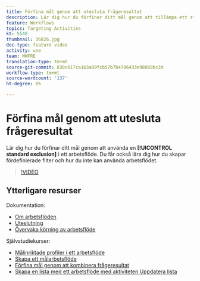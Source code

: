 ```yaml
---
title: Förfina mål genom att utesluta frågeresultat
description: Lär dig hur du förfinar ditt mål genom att tillämpa ett standardundantag i ett arbetsflöde. Du får också lära dig hur du skapar fördefinierade filter och hur du inte kan använda arbetsflödet.
feature: Workflows
topics: Targeting Activities
kt: 5548
thumbnail: 36826.jpg
doc-type: feature video
activity: use
team: WWFRE
translation-type: tm+mt
source-git-commit: 838c617ca163a09fcb57b7b4706433e98869bc3d
workflow-type: tm+mt
source-wordcount: '137'
ht-degree: 8%

---
```



# Förfina mål genom att utesluta frågeresultat

Lär dig hur du förfinar ditt mål genom att använda en **[!UICONTROL standard exclusion]** i ett arbetsflöde. Du får också lära dig hur du skapar fördefinierade filter och hur du inte kan använda arbetsflödet.

>[!VIDEO](https://video.tv.adobe.com/v/36826?quality=12)

## Ytterligare resurser

Dokumentation:

* [Om arbetsflöden](https://docs.adobe.com/content/help/en/campaign-classic/using/automating-with-workflows/introduction/about-workflows.html)
* [Uteslutning](https://docs.adobe.com/content/help/en/campaign-classic/using/automating-with-workflows/targeting-activities/exclusion.html)
* [Övervaka körning av arbetsflöde](https://docs.adobe.com/content/help/en/campaign-classic/using/automating-with-workflows/monitoring-workflows/monitoring-workflow-execution.html)

Självstudiekurser:

* [Målinriktade profiler i ett arbetsflöde](/help/getting-started/targeting-profiles-in-a-workflow.md)
* [Skapa ett målarbetsflöde](/help/automating-with-workflows/creating-a-targeting-workflow.md)
* [Förfina mål genom att kombinera frågeresultat](/help/automating-with-workflows/refining-targets-by-combining-query-results.md)
* [Skapa en lista med ett arbetsflöde med aktiviteten Uppdatera lista](/help/automating-with-workflows/using-the-update-list-activity.md)
